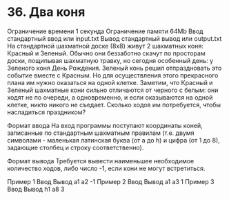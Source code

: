 # 36. Два коня
Ограничение времени	1 секунда
Ограничение памяти	64Mb
Ввод	стандартный ввод или input.txt
Вывод	стандартный вывод или output.txt
На стандартной шахматной доске (8х8) живут 2 шахматных коня: Красный и Зеленый. Обычно они беззаботно скачут по просторам доски, пощипывая шахматную травку, но сегодня особенный день: у Зеленого коня День Рождения. Зеленый конь решил отпраздновать это событие вместе с Красным. Но для осуществления этого прекрасного плана им нужно оказаться на одной клетке. Заметим, что Красный и Зеленый шахматные кони сильно отличаются от черного с белым: они ходят не по очереди, а одновременно, и если оказываются на одной клетке, никто никого не съедает. Сколько ходов им потребуется, чтобы насладиться праздником?

Формат ввода
На вход программы поступают координаты коней, записанные по стандартным шахматным правилам (т.е. двумя символами - маленькая латинская буква (от a до h) и цифра (от 1 до 8), задающие столбец и строку соответственно).

Формат вывода
Требуется вывести наименьшее необходимое количество ходов, либо число -1, если кони не могут встретиться.

Пример 1
Ввод	Вывод
a1 a2
-1
Пример 2
Ввод	Вывод
a1 a3
1
Пример 3
Ввод	Вывод
h1 a8
3
